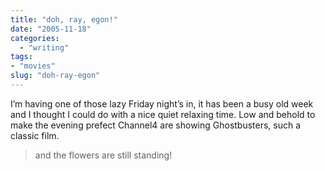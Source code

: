 ```yaml
---
title: "doh, ray, egon!"
date: "2005-11-18"
categories: 
  - "writing"
tags:
- "movies"
slug: "doh-ray-egon"
---
```


I’m having one of those lazy Friday night’s in, it has been a busy old week and I thought I could do with a nice quiet relaxing time. Low and behold to make the evening prefect Channel4 are showing Ghostbusters, such a classic film.

> and the flowers are still standing!
